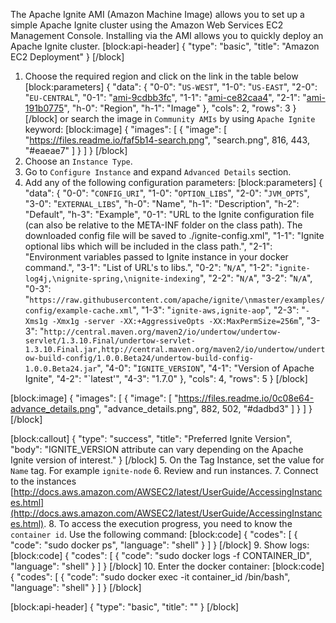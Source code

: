 The Apache Ignite AMI (Amazon Machine Image) allows you to set up a simple Apache Ignite cluster using the Amazon Web Services EC2 Management Console. Installing via the AMI allows you to quickly deploy an Apache Ignite cluster.
[block:api-header]
{
  "type": "basic",
  "title": "Amazon EC2 Deployment"
}
[/block]
1. Choose the required region and click on the link in the table below
[block:parameters]
{
  "data": {
    "0-0": "`US-WEST`",
    "1-0": "`US-EAST`",
    "2-0": "`EU-CENTRAL`",
    "0-1": "[ami-9cdbb3fc](https://console.aws.amazon.com/ec2/home?region=us-west-1#launchAmi=ami-9cdbb3fc)",
    "1-1": "[ami-ce82caa4](https://console.aws.amazon.com/ec2/home?region=us-east-1#launchAmi=ami-ce82caa4)",
    "2-1": "[ami-191b0775](https://console.aws.amazon.com/ec2/home?region=eu-central-1#launchAmi=ami-191b0775)",
    "h-0": "Region",
    "h-1": "Image"
  },
  "cols": 2,
  "rows": 3
}
[/block]
or search the image in `Community AMIs` by using `Apache Ignite` keyword:
[block:image]
{
  "images": [
    {
      "image": [
        "https://files.readme.io/faf5b14-search.png",
        "search.png",
        816,
        443,
        "#eaeae7"
      ]
    }
  ]
}
[/block]
2. Choose an `Instance Type`.
3. Go to `Configure Instance` and expand `Advanced Details` section.
4. Add any of the following configuration parameters:
[block:parameters]
{
  "data": {
    "0-0": "`CONFIG_URI`",
    "1-0": "`OPTION_LIBS`",
    "2-0": "`JVM_OPTS`",
    "3-0": "`EXTERNAL_LIBS`",
    "h-0": "Name",
    "h-1": "Description",
    "h-2": "Default",
    "h-3": "Example",
    "0-1": "URL to the Ignite configuration file (can also be relative to the  META-INF folder on the class path). The downloaded config file will be saved to ./ignite-config.xml",
    "1-1": "Ignite optional libs which will be included in the class path.",
    "2-1": "Environment variables passed to Ignite instance in your docker command.",
    "3-1": "List of URL's to libs.",
    "0-2": "`N/A`",
    "1-2": "`ignite-log4j,\nignite-spring,\nignite-indexing`",
    "2-2": "`N/A`",
    "3-2": "`N/A`",
    "0-3": "`https://raw.githubusercontent.com/apache/ignite/\nmaster/examples/config/example-cache.xml`",
    "1-3": "`ignite-aws,ignite-aop`",
    "2-3": "`-Xms1g -Xmx1g -server -XX:+AggressiveOpts -XX:MaxPermSize=256m`",
    "3-3": "`http://central.maven.org/maven2/io/undertow/undertow-servlet/1.3.10.Final/undertow-servlet-1.3.10.Final.jar,http://central.maven.org/maven2/io/undertow/undertow-build-config/1.0.0.Beta24/undertow-build-config-1.0.0.Beta24.jar`",
    "4-0": "`IGNITE_VERSION`",
    "4-1": "Version of Apache Ignite",
    "4-2": "`latest'",
    "4-3": "1.7.0"
  },
  "cols": 4,
  "rows": 5
}
[/block]

[block:image]
{
  "images": [
    {
      "image": [
        "https://files.readme.io/0c08e64-advance_details.png",
        "advance_details.png",
        882,
        502,
        "#dadbd3"
      ]
    }
  ]
}
[/block]

[block:callout]
{
  "type": "success",
  "title": "Preferred Ignite Version",
  "body": "IGNITE_VERSION attribute can vary depending on the Apache Ignite version of interest."
}
[/block]
5. On the Tag Instance, set the value for `Name` tag. For example `ignite-node`
6. Review and run instances.
7. Connect to the instances [http://docs.aws.amazon.com/AWSEC2/latest/UserGuide/AccessingInstances.html](http://docs.aws.amazon.com/AWSEC2/latest/UserGuide/AccessingInstances.html).
8. To access the execution progress, you need to know the `container id`. Use the following command:
[block:code]
{
  "codes": [
    {
      "code": "sudo docker ps",
      "language": "shell"
    }
  ]
}
[/block]
9. Show logs:
[block:code]
{
  "codes": [
    {
      "code": "sudo docker logs -f CONTAINER_ID",
      "language": "shell"
    }
  ]
}
[/block]
10. Enter the docker container:
[block:code]
{
  "codes": [
    {
      "code": "sudo docker exec -it container_id /bin/bash",
      "language": "shell"
    }
  ]
}
[/block]

[block:api-header]
{
  "type": "basic",
  "title": ""
}
[/block]
